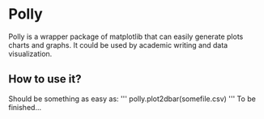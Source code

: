 # Polly
Polly is a wrapper package of matplotlib that can easily generate plots charts and graphs. It could be used by academic writing and data visualization. 

## How to use it?
Should be something as easy as:
'''
polly.plot2dbar(somefile.csv)
'''
To be finished...

